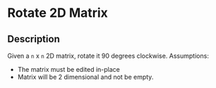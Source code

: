 # Rotate 2D Matrix
## Description
Given a ``n`` x ``n`` 2D matrix, rotate it 90 degrees clockwise.
Assumptions:
* The matrix must be edited in-place
* Matrix will be 2 dimensional and not be empty.